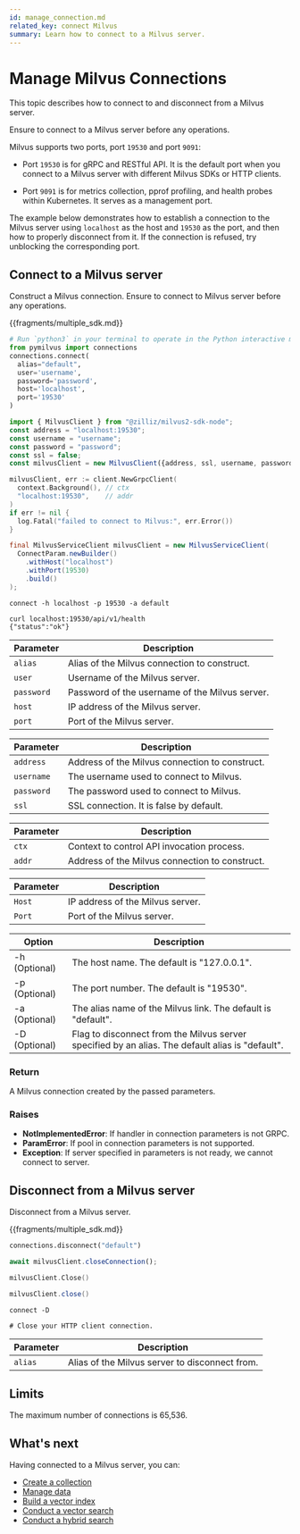 ```yaml
---
id: manage_connection.md
related_key: connect Milvus
summary: Learn how to connect to a Milvus server.
---
```


# Manage Milvus Connections

This topic describes how to connect to and disconnect from a Milvus server.

<div class="alert note">
  Ensure to connect to a Milvus server before any operations.
</div>

Milvus supports two ports, port `19530` and port `9091`:

- Port `19530` is for gRPC and RESTful API. It is the default port when you connect to a Milvus server with different Milvus SDKs or HTTP clients.

- Port `9091` is for metrics collection, pprof profiling, and health probes within Kubernetes. It serves as a management port.

The example below demonstrates how to establish a connection to the Milvus server using `localhost` as the host and `19530` as the port, and then how to properly disconnect from it. If the connection is refused, try unblocking the corresponding port.

## Connect to a Milvus server

Construct a Milvus connection. Ensure to connect to Milvus server before any operations.

{{fragments/multiple_sdk.md}}

```python
# Run `python3` in your terminal to operate in the Python interactive mode.
from pymilvus import connections
connections.connect(
  alias="default",
  user='username',
  password='password',
  host='localhost',
  port='19530'
)
```

```javascript
import { MilvusClient } from "@zilliz/milvus2-sdk-node";
const address = "localhost:19530";
const username = "username";
const password = "password";
const ssl = false;
const milvusClient = new MilvusClient({address, ssl, username, password});
```

```go
milvusClient, err := client.NewGrpcClient(
  context.Background(), // ctx
  "localhost:19530",    // addr
)
if err != nil {
  log.Fatal("failed to connect to Milvus:", err.Error())
}
```

```java
final MilvusServiceClient milvusClient = new MilvusServiceClient(
  ConnectParam.newBuilder()
    .withHost("localhost")
    .withPort(19530)
    .build()
);
```

```shell
connect -h localhost -p 19530 -a default
```

```curl
curl localhost:19530/api/v1/health
{"status":"ok"}
```

<table class="language-python">
	<thead>
	<tr>
		<th>Parameter</th>
		<th>Description</th>
	</tr>
	</thead>
	<tbody>
	<tr>
		<td><code>alias</code></td>
		<td>Alias of the Milvus connection to construct.</td>
	</tr>
	<tr>
		<td><code>user</code></td>
		<td>Username of the Milvus server.</td>
	</tr>
	<tr>
		<td><code>password</code></td>
		<td>Password of the username of the Milvus server.</td>
	</tr>
	<tr>
		<td><code>host</code></td>
		<td>IP address of the Milvus server.</td>
	</tr>
	<tr>
		<td><code>port</code></td>
		<td>Port of the Milvus server.</td>
	</tr>
	</tbody>
</table>

<table class="language-javascript">
	<thead>
		<tr>
			<th>Parameter</th>
			<th>Description</th>
		</tr>
	</thead>
	<tbody>
    	<tr>
	    	<td><code>address</code></td>
			<td>Address of the Milvus connection to construct.</td>
		</tr>
    <tr>
	    <td><code>username</code></td>
			<td>The username used to connect to Milvus.</td>
		</tr>
    <tr>
	    <td><code>password</code></td>
			<td>The password used to connect to Milvus.</td>
		</tr>
    <tr>
	    <td><code>ssl</code></td>
			<td>SSL connection. It is false by default.</td>
		</tr>
	</tbody>
</table>

<table class="language-go">
	<thead>
		<tr>
			<th>Parameter</th>
			<th>Description</th>
		</tr>
	</thead>
	<tbody>
    	<tr>
	    	<td><code>ctx</code></td>
			<td>Context to control API invocation process.</td>
		</tr>
		<tr>
	    	<td><code>addr</code></td>
			<td>Address of the Milvus connection to construct.</td>
		</tr>
	</tbody>
</table>

<table class="language-java">
	<thead>
	<tr>
		<th>Parameter</th>
		<th>Description</th>
	</tr>
	</thead>
	<tbody>
	<tr>
		<td><code>Host</code></td>
		<td>IP address of the Milvus server.</td>
	</tr>
	<tr>
		<td><code>Port</code></td>
		<td>Port of the Milvus server.</td>
	</tr>
	</tbody>
</table>

<table class="language-shell">
    <thead>
        <tr>
            <th>Option</th>
            <th>Description</th>
        </tr>
    </thead>
    <tbody>
        <tr>
            <td>-h (Optional)</td>
            <td>The host name. The default is "127.0.0.1".</td>
        </tr>
        <tr>
            <td>-p (Optional)</td>
            <td>The port number. The default is "19530".</td>
        </tr>
        <tr>
            <td>-a (Optional)</td>
            <td>The alias name of the Milvus link. The default is "default".</td>
        </tr>
        <tr>
            <td>-D (Optional)</td>
            <td>Flag to disconnect from the Milvus server specified by an alias. The default alias is "default".</td>
        </tr>
    </tbody>
</table>

<div class="language-python">

### Return

A Milvus connection created by the passed parameters.

### Raises

<ul>
  <li><b>NotImplementedError</b>: If handler in connection parameters is not GRPC.</li>
  <li><b>ParamError</b>: If pool in connection parameters is not supported.</li>
  <li><b>Exception</b>: If server specified in parameters is not ready, we cannot connect to server.</li>
</ul>

</div>

## Disconnect from a Milvus server

Disconnect from a Milvus server.

{{fragments/multiple_sdk.md}}

```python
connections.disconnect("default")
```

```javascript
await milvusClient.closeConnection();
```

```go
milvusClient.Close()
```

```java
milvusClient.close()
```

```shell
connect -D
```

```curl
# Close your HTTP client connection.
```

<table class="language-python">
	<thead>
	<tr>
		<th>Parameter</th>
		<th>Description</th>
	</tr>
	</thead>
	<tbody>
	<tr>
		<td><code>alias</code></td>
		<td>Alias of the Milvus server to disconnect from.</td>
	</tr>
	</tbody>
</table>

## Limits

The maximum number of connections is 65,536.

## What's next

Having connected to a Milvus server, you can:

- [Create a collection](create_collection.md)
- [Manage data](insert_data.md)
- [Build a vector index](build_index.md)
- [Conduct a vector search](search.md)
- [Conduct a hybrid search](hybridsearch.md)
